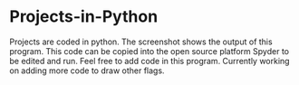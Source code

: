 # Projects-in-Python
Projects are coded in python. The screenshot shows the output of this program. This code can be copied into the open source platform Spyder to be edited and run. Feel free to add code in this program.
Currently working on adding more code to draw other flags.
